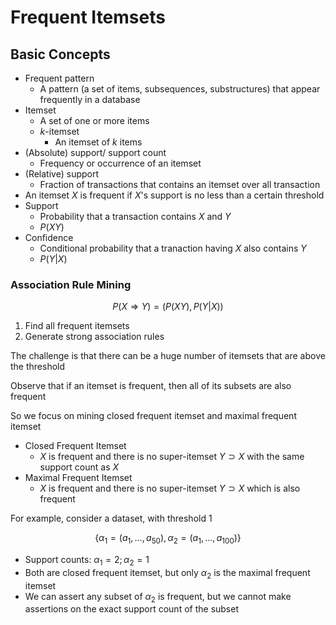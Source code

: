 # Frequent Itemsets

## Basic Concepts

- Frequent pattern
  - A pattern (a set of items, subsequences, substructures) that appear frequently in a database
- Itemset
  - A set of one or more items
  - $k$-itemset
    - An itemset of $k$ items
- (Absolute) support/ support count
  - Frequency or occurrence of an itemset
- (Relative) support
  - Fraction of transactions that contains an itemset over all transaction
- An itemset $X$ is frequent if $X$'s support is no less than a certain threshold
- Support
  - Probability that a transaction contains $X$ and $Y$
  - $P(XY)$
- Confidence
  - Conditional probability that a tranaction having $X$ also contains $Y$
  - $P(Y|X)$

### Association Rule Mining

$$P(X\Rightarrow Y) = (P(XY), P(Y|X))$$

1. Find all frequent itemsets
2. Generate strong association rules

The challenge is that there can be a huge number of itemsets that are above the threshold

Observe that if an itemset is frequent, then all of its subsets are also frequent

So we focus on mining closed frequent itemset and maximal frequent itemset

- Closed Frequent Itemset
  - $X$ is frequent and there is no super-itemset $Y \supset X$ with the same support count as $X$
- Maximal Frequent Itemset
  - $X$ is frequent and there is no super-itemset $Y \supset X$ which is also frequent

For example, consider a dataset, with threshold $1$

$$\{\alpha_1 = (a_1,\dots,a_{50}), \alpha_2 = (a_1,\dots, a_{100})\}$$

- Support counts: $\alpha_1 = 2; \alpha_2 = 1$
- Both are closed frequent itemset, but only $\alpha_2$ is the maximal frequent itemset
- We can assert any subset of $\alpha_2$ is frequent, but we cannot make assertions on the exact support count of the subset
